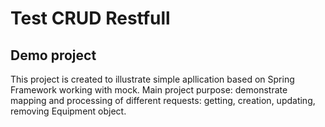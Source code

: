 # Test CRUD Restfull
## Demo project
This project is created to illustrate simple apllication based on Spring Framework working with mock.
Main project purpose: demonstrate mapping and processing of different requests: getting, creation, updating, removing Equipment object.
